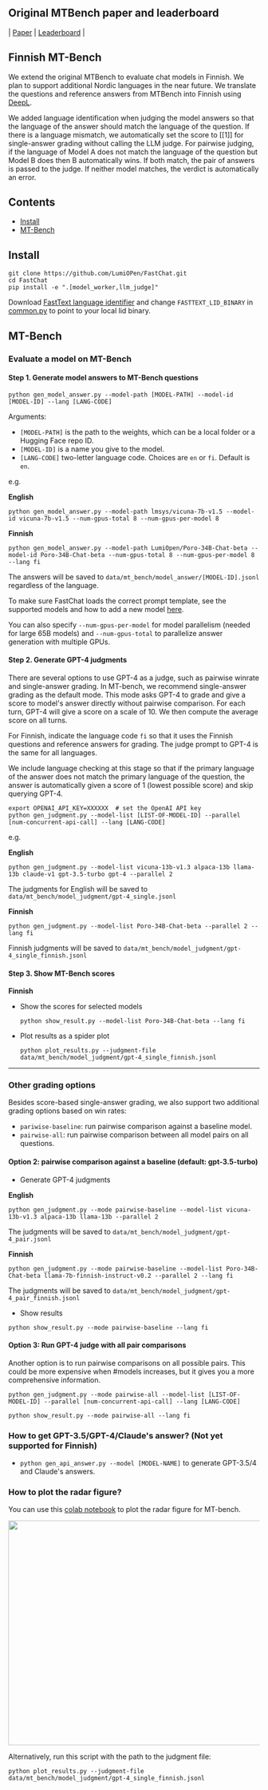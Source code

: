 ## Original MTBench paper and leaderboard
| [Paper](https://arxiv.org/abs/2306.05685) | [Leaderboard](https://huggingface.co/spaces/lmsys/chatbot-arena-leaderboard) |

## Finnish MT-Bench
We extend the original MTBench to evaluate chat models in Finnish. We plan to support additional Nordic languages in the near future. 
We translate the questions and reference answers from MTBench into Finnish using [DeepL](https://www.deepl.com/translator). 

We added language identification when judging the model answers so that the language of the answer should match the language of the question. If there is a language mismatch, we automatically set the score to [[1]] for single-answer grading without calling the LLM judge. 
For pairwise judging, if the language of Model A does not match the language of the question but Model B does then B automatically wins. If both match, the pair of answers is passed to the judge. If neither model matches, the verdict is automatically an error.

## Contents
- [Install](#install)
- [MT-Bench](#mt-bench)


## Install
```
git clone https://github.com/LumiOPen/FastChat.git
cd FastChat
pip install -e ".[model_worker,llm_judge]"
```
Download [FastText language identifier](https://fasttext.cc/docs/en/language-identification.html) and change `FASTTEXT_LID_BINARY` in [common.py](https://github.com/LumiOpen/FastChat/blob/main/fastchat/llm_judge/common.py) to point to your local lid binary.

## MT-Bench

### Evaluate a model on MT-Bench

#### Step 1. Generate model answers to MT-Bench questions
```
python gen_model_answer.py --model-path [MODEL-PATH] --model-id [MODEL-ID] --lang [LANG-CODE]
```
Arguments:
  - `[MODEL-PATH]` is the path to the weights, which can be a local folder or a Hugging Face repo ID.
  - `[MODEL-ID]` is a name you give to the model.
  - `[LANG-CODE]` two-letter language code. Choices are `en` or `fi`. Default is `en`.

e.g. 

**English**
```
python gen_model_answer.py --model-path lmsys/vicuna-7b-v1.5 --model-id vicuna-7b-v1.5 --num-gpus-total 8 --num-gpus-per-model 8 
```
**Finnish**
```
python gen_model_answer.py --model-path LumiOpen/Poro-34B-Chat-beta --model-id Poro-34B-Chat-beta --num-gpus-total 8 --num-gpus-per-model 8  --lang fi
```

The answers will be saved to `data/mt_bench/model_answer/[MODEL-ID].jsonl` regardless of the language.

To make sure FastChat loads the correct prompt template, see the supported models and how to add a new model [here](../../docs/model_support.md#how-to-support-a-new-model).

You can also specify `--num-gpus-per-model` for model parallelism (needed for large 65B models) and `--num-gpus-total` to parallelize answer generation with multiple GPUs.

#### Step 2. Generate GPT-4 judgments
There are several options to use GPT-4 as a judge, such as pairwise winrate and single-answer grading.
In MT-bench, we recommend single-answer grading as the default mode.
This mode asks GPT-4 to grade and give a score to model's answer directly without pairwise comparison.
For each turn, GPT-4 will give a score on a scale of 10. We then compute the average score on all turns.

For Finnish, indicate the language code `fi` so that it uses the Finnish questions and reference answers for grading. The judge prompt to GPT-4 is the same for all languages. 

We include language checking at this stage so that if the primary language of the answer does not match the primary language of the question, the answer is automatically given a score of 1 (lowest possible score) and skip querying GPT-4. 
```
export OPENAI_API_KEY=XXXXXX  # set the OpenAI API key
python gen_judgment.py --model-list [LIST-OF-MODEL-ID] --parallel [num-concurrent-api-call] --lang [LANG-CODE]
```

e.g.

**English**
```
python gen_judgment.py --model-list vicuna-13b-v1.3 alpaca-13b llama-13b claude-v1 gpt-3.5-turbo gpt-4 --parallel 2
```
The judgments for English will be saved to `data/mt_bench/model_judgment/gpt-4_single.jsonl`

**Finnish**
```
python gen_judgment.py --model-list Poro-34B-Chat-beta --parallel 2 --lang fi
```
Finnish judgments will be saved to `data/mt_bench/model_judgment/gpt-4_single_finnish.jsonl`



#### Step 3. Show MT-Bench scores

**Finnish**

- Show the scores for selected models
  ```
  python show_result.py --model-list Poro-34B-Chat-beta --lang fi
  ```
- Plot results as a spider plot
  ```
  python plot_results.py --judgment-file data/mt_bench/model_judgment/gpt-4_single_finnish.jsonl
  ```

---

### Other grading options 
Besides score-based single-answer grading, we also support two additional grading options based on win rates:
- `pariwise-baseline`: run pairwise comparison against a baseline model.
- `pairwise-all`: run pairwise comparison between all model pairs on all questions.

#### Option 2: pairwise comparison against a baseline (default: gpt-3.5-turbo)

- Generate GPT-4 judgments

**English** 
```
python gen_judgment.py --mode pairwise-baseline --model-list vicuna-13b-v1.3 alpaca-13b llama-13b --parallel 2
```
The judgments will be saved to `data/mt_bench/model_judgment/gpt-4_pair.jsonl`

**Finnish** 
```
python gen_judgment.py --mode pairwise-baseline --model-list Poro-34B-Chat-beta llama-7b-finnish-instruct-v0.2 --parallel 2 --lang fi
```
The judgments will be saved to `data/mt_bench/model_judgment/gpt-4_pair_finnish.jsonl`

- Show results
```
python show_result.py --mode pairwise-baseline --lang fi
```

#### Option 3: Run GPT-4 judge with all pair comparisons

Another option is to run pairwise comparisons on all possible pairs.
This could be more expensive when #models increases, but it gives you a more comprehensive information.

```
python gen_judgment.py --mode pairwise-all --model-list [LIST-OF-MODEL-ID] --parallel [num-concurrent-api-call] --lang [LANG-CODE]
```

```
python show_result.py --mode pairwise-all --lang fi
```

### How to get GPT-3.5/GPT-4/Claude's answer? (Not yet supported for Finnish)
- `python gen_api_answer.py --model [MODEL-NAME]` to generate GPT-3.5/4 and Claude's answers.


### How to plot the radar figure?

You can use this [colab notebook](https://colab.research.google.com/drive/15O3Y8Rxq37PuMlArE291P4OC6ia37PQK#scrollTo=5i8R0l-XqkgO) to plot the radar figure for MT-bench.

<img src="data/mt_bench/misc/radar.png" width="600" height="450">

Alternatively, run this script with the path to the judgment file:
```
python plot_results.py --judgment-file data/mt_bench/model_judgment/gpt-4_single_finnish.jsonl
```


